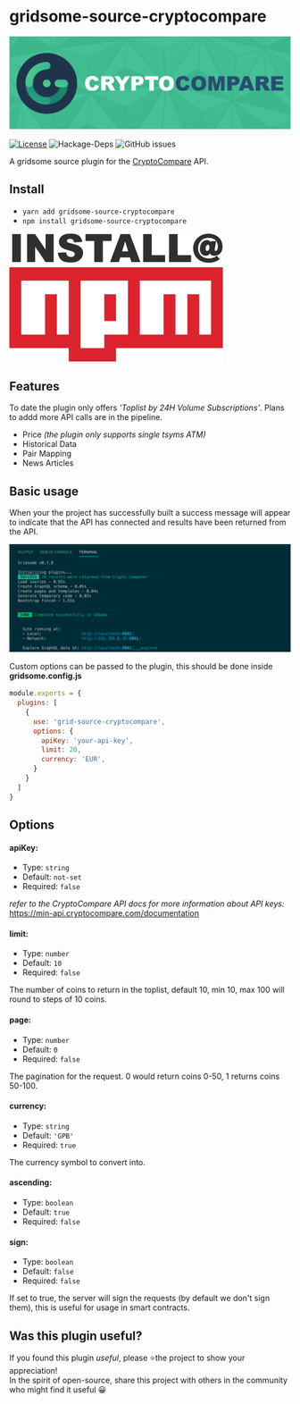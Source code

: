 # gridsome-source-cryptocompare
![](gridsome-plugin-source-crypto-compare-logo.png)

 [![License](https://img.shields.io/npm/l/@nrwl/workspace.svg?style=flat-square&color=lightgrey)]()
![Hackage-Deps](https://img.shields.io/hackage-deps/v/up?color=green&style=flat-square)
![GitHub issues](https://img.shields.io/github/issues/leonlafa/node-type-express?style=flat-square&color=blue)

A gridsome source plugin for the <a href="https://min-api.cryptocompare.com">CryptoCompare</a> API.   

## Install

- `yarn add gridsome-source-cryptocompare`
- `npm install gridsome-source-cryptocompare`


<a href="https://www.npmjs.com/package/gridsome-source-cryptocompare" rel="npm">![Foo](npm-readme.png)</a>

## Features

To date the plugin only offers _'Toplist by 24H Volume Subscriptions'_.   Plans to addd more API calls are in the pipeline. 
- Price _(the plugin only supports single tsyms ATM)_
- Historical Data
- Pair Mapping
- News Articles

## Basic usage

When your the project has successfully built a success message will appear to indicate that the API has connected  and results have been returned from the API.

![](gridsoe-crypto-compare-success.png)

Custom options can be passed to the plugin, this should be done inside __gridsome.config.js__

```js
module.exports = {
  plugins: [
    {
      use: 'grid-source-cryptocompare',
      options: {
        apiKey: 'your-api-key',
        limit: 20,
        currency: 'EUR',
      }
    }
  ]
}
```
## Options

#### apiKey:
- Type: `string`
- Default:  `not-set`
- Required: `false`

_refer to the CryptoCompare API docs for more information about API keys:_
https://min-api.cryptocompare.com/documentation

#### limit:
- Type: `number`
- Default:  `10`
- Required: `false`

The number of coins to return in the toplist, default 10, min 10, max 100 will round to steps of 10 coins.

#### page:
- Type: `number`
- Default:  `0`
- Required: `false`

The pagination for the request. 0 would return coins 0-50, 1 returns coins 50-100.

#### currency:
- Type: `string`
- Default:  `'GPB'`
- Required: `true`

The currency symbol to convert into.

#### ascending:
- Type: `boolean`
- Default:  `true`
- Required: `false`

#### sign:
- Type: `boolean`
- Default:  `false`
- Required: `false`

If set to true, the server will sign the requests (by default we don't sign them), this is useful for usage in smart contracts. 
 
## Was this plugin useful?

If you found this plugin _useful_,
please ⭐️the project to show your appreciation!
<br>
In the spirit of open-source, share this project with others in the community who might find it useful 😀 


